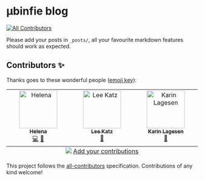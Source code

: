 # µbinfie blog
<!-- ALL-CONTRIBUTORS-BADGE:START - Do not remove or modify this section -->
[![All Contributors](https://img.shields.io/badge/all_contributors-3-orange.svg?style=flat-square)](#contributors-)
<!-- ALL-CONTRIBUTORS-BADGE:END -->

Please add your posts in `_posts/`, all your favourite markdown features should work as expected.

## Contributors ✨

Thanks goes to these wonderful people ([emoji key](https://allcontributors.org/docs/en/emoji-key)):

<!-- ALL-CONTRIBUTORS-LIST:START - Do not remove or modify this section -->
<!-- prettier-ignore-start -->
<!-- markdownlint-disable -->
<table>
  <tbody>
    <tr>
      <td align="center" valign="top" width="14.28%"><a href="https://hexylena.galaxians.org/"><img src="https://avatars.githubusercontent.com/u/458683?v=4?s=100" width="100px;" alt="Helena"/><br /><sub><b>Helena</b></sub></a><br /><a href="https://github.com/ubinfie/ubinfie/commits?author=hexylena" title="Code">💻</a> <a href="https://github.com/ubinfie/ubinfie/commits?author=hexylena" title="Documentation">📖</a></td>
      <td align="center" valign="top" width="14.28%"><a href="https://lskatz.github.io/"><img src="https://avatars.githubusercontent.com/u/14798?v=4?s=100" width="100px;" alt="Lee Katz"/><br /><sub><b>Lee Katz</b></sub></a><br /><a href="https://github.com/ubinfie/ubinfie/commits?author=lskatz" title="Documentation">📖</a></td>
      <td align="center" valign="top" width="14.28%"><a href="https://github.com/karinlag"><img src="https://avatars.githubusercontent.com/u/3314544?v=4?s=100" width="100px;" alt="Karin Lagesen"/><br /><sub><b>Karin Lagesen</b></sub></a><br /><a href="https://github.com/ubinfie/ubinfie/commits?author=karinlag" title="Documentation">📖</a></td>
    </tr>
  </tbody>
  <tfoot>
    <tr>
      <td align="center" size="13px" colspan="7">
        <img src="https://raw.githubusercontent.com/all-contributors/all-contributors-cli/1b8533af435da9854653492b1327a23a4dbd0a10/assets/logo-small.svg">
          <a href="https://all-contributors.js.org/docs/en/bot/usage">Add your contributions</a>
        </img>
      </td>
    </tr>
  </tfoot>
</table>

<!-- markdownlint-restore -->
<!-- prettier-ignore-end -->

<!-- ALL-CONTRIBUTORS-LIST:END -->

This project follows the [all-contributors](https://github.com/all-contributors/all-contributors) specification. Contributions of any kind welcome!